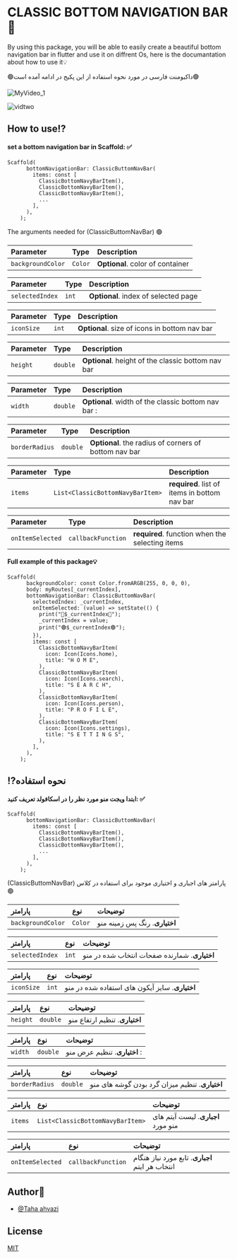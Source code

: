 
# CLASSIC BOTTOM NAVIGATION BAR💫

By using this package, you will be able to easily create a beautiful bottom navigation bar in flutter and use it on diffrent Os, here is the documantation about how to use it💡

🟢داکیومنت فارسی در مورد نحوه استفاده از این پکیج در ادامه آمده است🟢


![MyVideo_1](https://user-images.githubusercontent.com/86960501/214843370-813e48ae-708d-4793-9270-9a69adb240cd.gif)

![vidtwo](https://user-images.githubusercontent.com/86960501/214843500-1259c718-b8c2-432b-8f9e-71e8972d3d99.gif)




## How to use⁉️

#### set a bottom navigation bar in Scaffold: ✅

```
Scaffold(
      bottomNavigationBar: ClassicButtomNavBar(
        items: const [
          ClassicBottomNavyBarItem(),
          ClassicBottomNavyBarItem(),
          ClassicBottomNavyBarItem(),
          ...
        ],
      ),
    );
```

The arguments needed for (ClassicButtomNavBar) 🟢

| Parameter | Type     | Description                |
| :-------- | :------- | :------------------------- |
| `backgroundColor` | `Color` | **Optional**. color of container |


| Parameter | Type     | Description                       |
| :-------- | :------- | :-------------------------------- |
| `selectedIndex`      | `int` | **Optional**. index of selected page |

| Parameter | Type     | Description                       |
| :-------- | :------- | :-------------------------------- |
| `iconSize`      | `int` | **Optional**. size of icons in bottom nav bar |

| Parameter | Type     | Description                       |
| :-------- | :------- | :-------------------------------- |
| `height`      | `double` | **Optional**. height of the classic bottom nav bar|

| Parameter | Type     | Description                       |
| :-------- | :------- | :-------------------------------- |
| `width`      | `double` | **Optional**. width of the classic bottom nav bar : |

| Parameter | Type     | Description                       |
| :-------- | :------- | :-------------------------------- |
| `borderRadius`      | `double` | **Optional**. the radius of corners of bottom nav bar|

| Parameter | Type     | Description                       |
| :-------- | :------- | :-------------------------------- |
| `items`      | `List<ClassicBottomNavyBarItem>` | **required**. list of items in bottom nav bar |

| Parameter | Type     | Description                       |
| :-------- | :------- | :-------------------------------- |
| `onItemSelected`      | `callbackFunction` | **required**. function when the selecting items|



#### Full example of this package💡

```
Scaffold(
      backgroundColor: const Color.fromARGB(255, 0, 0, 0),
      body: myRoutes[_currentIndex],
      bottomNavigationBar: ClassicButtomNavBar(
        selectedIndex: _currentIndex,
        onItemSelected: (value) => setState(() {
          print("🛑$_currentIndex🛑");
          _currentIndex = value;
          print("🟢$_currentIndex🟢");
        }),
        items: const [
          ClassicBottomNavyBarItem(
            icon: Icon(Icons.home),
            title: "H O M E",
          ),
          ClassicBottomNavyBarItem(
            icon: Icon(Icons.search),
            title: "S E A R C H",
          ),
          ClassicBottomNavyBarItem(
            icon: Icon(Icons.person),
            title: "P R O F I L E",
          ),
          ClassicBottomNavyBarItem(
            icon: Icon(Icons.settings),
            title: "S E T T I N G S",
          ),
        ],
      ),
    );

```






## ⁉️نحوه استفاده 

#### ابتدا ویجت منو مورد نظر را در اسکافولد تعریف کنید: ✅

```
Scaffold(
      bottomNavigationBar: ClassicButtomNavBar(
        items: const [
          ClassicBottomNavyBarItem(),
          ClassicBottomNavyBarItem(),
          ClassicBottomNavyBarItem(),
          ...
        ],
      ),
    );
```

(ClassicButtomNavBar) پارامتر های اجباری و اختیاری موجود برای استفاده در کلاس  🟢

| پارامتر | نوع     | توضیحات                |
| :-------- | :------- | :------------------------- |
| `backgroundColor` | `Color` | **اختیاری**. رنگ پس زمینه منو  |


| پارامتر | نوع     | توضیحات                       |
| :-------- | :------- | :-------------------------------- |
| `selectedIndex`      | `int` | **اختیاری**. شمارنده صفحات انتخاب شده در منو |

| پارامتر | نوع     | توضیحات                       |
| :-------- | :------- | :-------------------------------- |
| `iconSize`      | `int` | **اختیاری**. سایز آیکون های استفاده شده در منو |

| پارامتر | نوع     | توضیحات                       |
| :-------- | :------- | :-------------------------------- |
| `height`      | `double` | **اختیاری**. تنظیم ارتفاع منو |

| پارامتر | نوع     | توضیحات                       |
| :-------- | :------- | :-------------------------------- |
| `width`      | `double` | **اختیاری**. تنظیم عرض منو  : |

| پارامتر | نوع     | توضیحات                       |
| :-------- | :------- | :-------------------------------- |
| `borderRadius`      | `double` | **اختیاری**. تنظیم میزان گرد بودن گوشه های منو|

| پارامتر | نوع     | توضیحات                       |
| :-------- | :------- | :-------------------------------- |
| `items`      | `List<ClassicBottomNavyBarItem>` | **اجباری**. لیست آیتم های  منو مورد  |

| پارامتر | نوع     | توضیحات                       |
| :-------- | :------- | :-------------------------------- |
| `onItemSelected`      | `callbackFunction` | **اجباری**. تابع مورد نیاز هنگام انتخاب هر ایتم|







## Author👦

- [@Taha ahvazi ](https://github.com/TahaAhvazi)


## License

[MIT](https://choosealicense.com/licenses/mit/)
